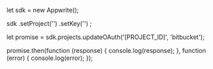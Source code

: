 let sdk = new Appwrite();

sdk
    .setProject('')
    .setKey('')
;

let promise = sdk.projects.updateOAuth('[PROJECT_ID]', 'bitbucket');

promise.then(function (response) {
    console.log(response);
}, function (error) {
    console.log(error);
});
